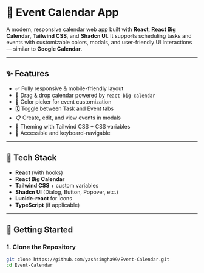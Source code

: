 # 📅 Event Calendar App

A modern, responsive calendar web app built with **React**, **React Big Calendar**, **Tailwind CSS**, and **Shadcn UI**. It supports scheduling tasks and events with customizable colors, modals, and user-friendly UI interactions — similar to **Google Calendar**.

---

## ✨ Features

- ✅ Fully responsive & mobile-friendly layout
- 📆 Drag & drop calendar powered by `react-big-calendar`
- 🎨 Color picker for event customization
- 🗓️ Toggle between Task and Event tabs
- 📋 Create, edit, and view events in modals
- 🌈 Theming with Tailwind CSS + CSS variables
- 🧠 Accessible and keyboard-navigable

---

## 🧱 Tech Stack

- **React** (with hooks)
- **React Big Calendar**
- **Tailwind CSS** + custom variables
- **Shadcn UI** (Dialog, Button, Popover, etc.)
- **Lucide-react** for icons
- **TypeScript** (if applicable)

---

## 🚀 Getting Started

### 1. Clone the Repository

```bash
git clone https://github.com/yashsingha99/Event-Calendar.git
cd Event-Calendar
